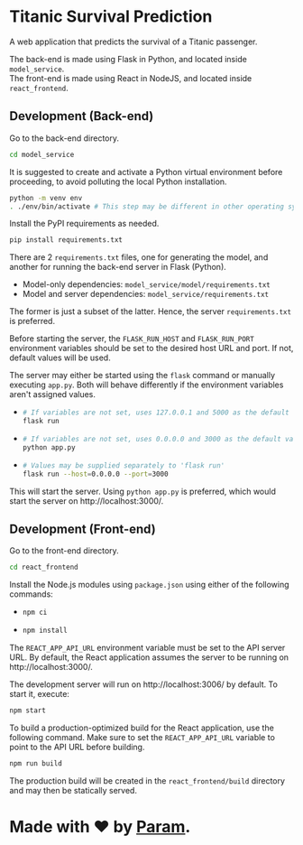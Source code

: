 # Titanic Survival Prediction
A web application that predicts the survival of a Titanic passenger.

The back-end is made using Flask in Python, and located inside `model_service`.  
The front-end is made using React in NodeJS, and located inside `react_frontend`.

## Development (Back-end)
Go to the back-end directory.
``` bash
cd model_service
```

It is suggested to create and activate a Python virtual environment before proceeding, to avoid polluting the local Python installation.
``` bash
python -m venv env
. ./env/bin/activate # This step may be different in other operating systems
```

Install the PyPI requirements as needed.
``` bash
pip install requirements.txt
```

There are 2 `requirements.txt` files, one for generating the model, and another for running the back-end server in Flask (Python).
- Model-only dependencies: `model_service/model/requirements.txt`
- Model and server dependencies: `model_service/requirements.txt`

The former is just a subset of the latter. Hence, the server `requirements.txt` is preferred.

Before starting the server, the `FLASK_RUN_HOST` and `FLASK_RUN_PORT` environment variables should be set to the desired host URL and port. If not, default values will be used.

The server may either be started using the `flask` command or manually executing `app.py`. Both will behave differently if the environment variables aren't assigned values.
- ``` bash
  # If variables are not set, uses 127.0.0.1 and 5000 as the default values
  flask run
  ```
- ``` bash
  # If variables are not set, uses 0.0.0.0 and 3000 as the default values
  python app.py
  ```
- ``` bash
  # Values may be supplied separately to 'flask run'
  flask run --host=0.0.0.0 --port=3000
  ```

This will start the server. Using `python app.py` is preferred, which would start the server on http://localhost:3000/.

## Development (Front-end)
Go to the front-end directory.
``` bash
cd react_frontend
```

Install the Node.js modules using `package.json` using either of the following commands:
- ``` bash
  npm ci
  ```
- ``` bash
  npm install
  ```

The `REACT_APP_API_URL` environment variable must be set to the API server URL. By default, the React application assumes the server to be running on http://localhost:3000/.

The development server will run on http://localhost:3006/ by default. To start it, execute:
``` bash
npm start
```

To build a production-optimized build for the React application, use the following command. Make sure to set the `REACT_APP_API_URL` variable to point to the API URL before building.
``` bash
npm run build
```

The production build will be created in the `react_frontend/build` directory and may then be statically served.

# Made with ❤ by [Param](http://www.paramsid.com).